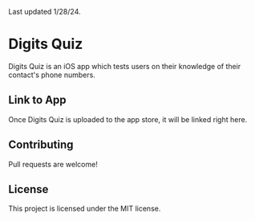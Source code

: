Last updated 1/28/24.

# Digits Quiz

Digits Quiz is an iOS app which tests users on their knowledge of their contact's phone numbers.

## Link to App

Once Digits Quiz is uploaded to the app store, it will be linked right here.

## Contributing

Pull requests are welcome!

## License

This project is licensed under the MIT license.
